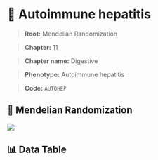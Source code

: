 # 🧪 Autoimmune hepatitis

> **Root:** Mendelian Randomization

> **Chapter:** 11  

> **Chapter name:** Digestive

> **Phenotype:** Autoimmune hepatitis  

> **Code:** `AUTOHEP`

## 🧬 Mendelian Randomization  

<img src="/MR/Figures/Forward/AUTOHEP.png"/>

## 📊 Data Table

<CsvTableMRF src="/MR/Data/Forward/AUTOHEP.csv"/>
